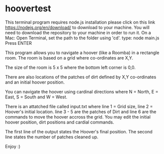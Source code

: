 # hoovertest
This terminal program requires node.js installation
please click on this link https://nodejs.org/en/download/ to download to your machine. You will need to download the repository to your machine in order to run it. 
On a Mac:
Open Terminal, set the path to the folder using 'cd'.
type:  node main.js 
Press ENTER

This program allows you to navigate a hoover (like a Roomba) in a rectangle room.
The room is based on a grid where co-ordinates are X,Y.

The size of the room is 5 x 5 where the bottom left corner is 0,0.

There are also locations of the patches of dirt defined by X,Y co-ordinates and an initial hoover position.

You can navigate the hoover using cardinal directions where N = North, E = East, S = South and W = West.

There is an attatched file called input.txt where line 1 = Grid size, line 2 = Hoover's initial location. line 3 - 5 are the patches of Dirt and line 6 are the commands to move the hoover accross the grid. You may edit the initial hoover position, dirt positions and cardial commands. 

The first line of the output states the Hoover's final position. 
The second line states the number of patches cleaned up. 

Enjoy :) 
